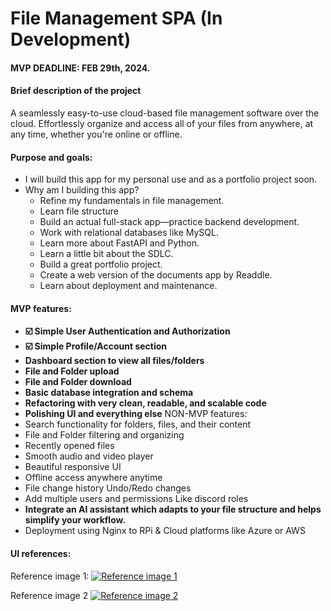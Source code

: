 # File Management SPA (In Development)

#### MVP DEADLINE: FEB 29th, 2024.

#### Brief description of the project

A seamlessly easy-to-use cloud-based file management software over the cloud. Effortlessly organize and access all of your files from anywhere, at any time, whether you're online or offline.

#### Purpose and goals:
- I will build this app for my personal use and as a portfolio project soon.
- Why am I building this app?
    - Refine my fundamentals in file management.
    - Learn file structure
    - Build an actual full-stack app—practice backend development.
    - Work with relational databases like MySQL.
    - Learn more about FastAPI and Python.
    - Learn a little bit about the SDLC.
    - Build a great portfolio project.
    - Create a web version of the documents app by Readdle.
    - Learn about deployment and maintenance.


#### MVP features:
- **<i class="fa-solid fa-user-lock"></i> ☑️ Simple User Authentication and Authorization**
- **<i class="fa-solid fa-user-pen"></i> ☑️ Simple Profile/Account section**
- **<i class="fa-solid fa-house-user"></i> Dashboard section to view all files/folders**
- **<i class="fa-solid fa-file-arrow-down"></i> <i class="fa-solid fa-folder"></i> File and Folder upload**
- **<i class="fa-solid fa-file-arrow-up"></i> <i class="fa-solid fa-folder"></i> File and Folder download**
- **<i class="fa-solid fa-database"></i> Basic database integration and schema**
- **<i class="fa-solid fa-circle-check"></i> Refactoring with very clean, readable, and scalable code**
- **<i class="fa-solid fa-spray-can-sparkles"></i> Polishing UI and everything else**
NON-MVP features:
- Search functionality for folders, files, and their content
- File and Folder filtering and organizing
- Recently opened files
- Smooth audio and video player
- Beautiful responsive UI
- Offline access anywhere anytime
- File change history Undo/Redo changes
- Add multiple users and permissions Like discord roles
- **Integrate an AI assistant which adapts to your file structure and helps simplify your workflow.**
- Deployment using Nginx to RPi & Cloud platforms like Azure or AWS

#### UI references:

Reference image 1:
[![Reference image 1](https://cdn.dribbble.com/users/1409180/screenshots/14196603/media/86ad9ff56946776a4f9e5fa00e12c591.png)](https://dribbble.com/shots/14196603-Dashboard-File-manager)

Reference image 2
[![Reference image 2](https://cdn.dribbble.com/users/5836975/screenshots/15890787/media/67ddc6be467a4dbe9b6d84f570c4014e.png)](https://dribbble.com/shots/15890787-File-Management-Dashboard)
